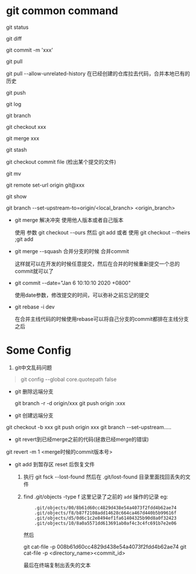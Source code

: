 # git common command

git status 

git diff

git commit -m 'xxx'

git pull

git pull --allow-unrelated-history 在已经创建的仓库拉去代码，合并本地已有的历史

git push

git log

git branch

git checkout xxx 

git merge xxx 

git stash

git checkout commit file  (检出某个提交的文件)

git mv

git remote set-url origin git@xxx

git show

git branch --set-upstream-to=origin/<local_branch> <origin_branch>



- git merge 解决冲突 使用他人版本或者自己版本

   使用 参数 git checkout --ours <file>
   然后 git add
   或者
   使用 git checkout --theirs <file>;git add

- git merge --squash 合并分支的时候 合并commit

  这样就可以在开发的时候任意提交，然后在合并的时候重新提交一个总的commit就可以了

- git commit --date="Jan 6 10:10:10 2020 +0800"

   使用date参数，修改提交的时间，可以弥补之前忘记的提交

- git rebase -i dev

  在合并主线代码的时候使用rebase可以将自己分支的commit都排在主线分支之后

# Some Config

1. git中文乱码问题

> git config --global core.quotepath false


- git 删除远端分支

  git branch -r -d origin/xxx
  git push origin :xxx


- git 创建远端分支

git checkout -b xxx
git push origin xxx
git branch --set-upstream.....

- git revert到已经merge之前的代码(拯救已经merge的错误)

git revert -m 1 <merge时候的commit版本号>

- git add 到暂存区 reset 后恢复文件

    1. 执行 git fsck --lost-found
       然后在 .git/lost-found 目录里面找回丢失的文件
       
    2. find .git/objects -type f  这里记录了之前的 `add` 操作的记录
       eg:
       ```
           .git/objects/00/8b61d60cc4829d438e54a4073f2fdd4b62ae74
           .git/objects/f8/b87f2108add14628c664ca467d440b5b99616f
           .git/objects/d5/0d6c1c2e8494ef1fa61404325b90d8a0f32423
           .git/objects/10/8a0a5571dd613691ab0af4c3c4fc691b7e2e06
       ```
       然后
       
       git cat-file -p 008b61d60cc4829d438e54a4073f2fdd4b62ae74
       git cat-file -p <directory_name><commit_id>
       
       最后在终端复制出丢失的文本
